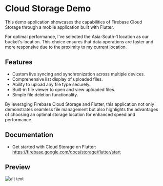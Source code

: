 # Cloud Storage Demo

This demo application showcases the capabilities of Firebase Cloud Storage through a mobile application built with Flutter.

For optimal performance, I've selected the Asia-South-1 location as our bucket's location. This choice ensures that data operations are faster and more responsive due to the proximity to my current location.

## Features
- Custom live syncing and synchronization across multiple devices.
- Comprehensive list display of uploaded files.
- Ability to upload any file type securely.
- Built-in file viewer to open and view uploaded files.
- Simple file deletion functionality.

By leveraging Firebase Cloud Storage and Flutter, this application not only demonstrates seamless file management but also highlights the advantages of choosing an optimal storage location for enhanced speed and performance.

## Documentation
- Get started with Cloud Storage on Flutter: https://firebase.google.com/docs/storage/flutter/start

## Preview
![alt text](https://i.postimg.cc/vmKGVTH0/imgonline-com-ua-twotoone-M4a6z-MRq4m-MDh1-Zx.png "img")
